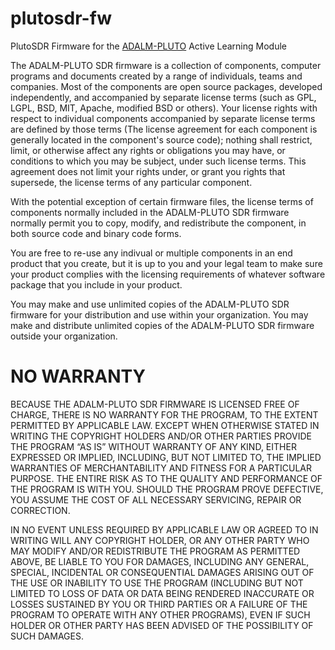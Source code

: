 # plutosdr-fw
PlutoSDR Firmware for the [ADALM-PLUTO](https://wiki.analog.com/university/tools/pluto "PlutoSDR Wiki Page") Active Learning Module

The ADALM-PLUTO SDR firmware is a collection of components, computer programs and documents created by a range of individuals, 
teams and companies. Most of the components are open source packages, developed independently, and accompanied by separate 
license terms (such as GPL, LGPL, BSD, MIT, Apache, modified BSD or others). Your license rights with respect to individual components
accompanied by separate license terms are defined by those terms (The license agreement for each component is generally 
located in the component's source code); nothing shall restrict, limit, or otherwise affect any rights or obligations you may
have, or conditions to which you may be subject, under such license terms. This agreement does not limit your rights under, 
or grant you rights that supersede, the license terms of any particular component.

With the potential exception of certain firmware files, the license terms of components normally included in the 
ADALM-PLUTO SDR firmware normally permit you to copy, modify, and redistribute the component, in both source code
and binary code forms.

You are free to re-use any indivual or multiple components in an end product that you create, but it is up to you and 
your legal team to make sure your product complies with the licensing requirements of whatever software package that 
you include in your product.

You may make and use unlimited copies of the ADALM-PLUTO SDR firmware for your distribution and use within your organization. 
You may make and distribute unlimited copies of the ADALM-PLUTO SDR firmware outside your organization.

# NO WARRANTY

BECAUSE THE ADALM-PLUTO SDR FIRMWARE IS LICENSED FREE OF CHARGE, THERE IS NO WARRANTY FOR THE PROGRAM, TO THE EXTENT PERMITTED
BY APPLICABLE LAW. EXCEPT WHEN OTHERWISE STATED IN WRITING THE COPYRIGHT HOLDERS AND/OR OTHER PARTIES PROVIDE THE PROGRAM “AS IS”
WITHOUT WARRANTY OF ANY KIND, EITHER EXPRESSED OR IMPLIED, INCLUDING, BUT NOT LIMITED TO, THE IMPLIED WARRANTIES OF MERCHANTABILITY
AND FITNESS FOR A PARTICULAR PURPOSE. THE ENTIRE RISK AS TO THE QUALITY AND PERFORMANCE OF THE PROGRAM IS WITH YOU. SHOULD THE 
PROGRAM PROVE DEFECTIVE, YOU ASSUME THE COST OF ALL NECESSARY SERVICING, REPAIR OR CORRECTION.

IN NO EVENT UNLESS REQUIRED BY APPLICABLE LAW OR AGREED TO IN WRITING WILL ANY COPYRIGHT HOLDER, OR ANY OTHER PARTY WHO MAY 
MODIFY AND/OR REDISTRIBUTE THE PROGRAM AS PERMITTED ABOVE, BE LIABLE TO YOU FOR DAMAGES, INCLUDING ANY GENERAL, SPECIAL, 
INCIDENTAL OR CONSEQUENTIAL DAMAGES ARISING OUT OF THE USE OR INABILITY TO USE THE PROGRAM (INCLUDING BUT NOT LIMITED TO 
LOSS OF DATA OR DATA BEING RENDERED INACCURATE OR LOSSES SUSTAINED BY YOU OR THIRD PARTIES OR A FAILURE OF THE PROGRAM TO 
OPERATE WITH ANY OTHER PROGRAMS), EVEN IF SUCH HOLDER OR OTHER PARTY HAS BEEN ADVISED OF THE POSSIBILITY OF SUCH DAMAGES.
